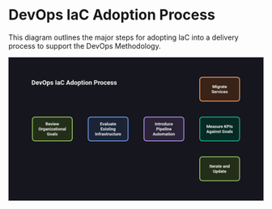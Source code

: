 # DevOps IaC Adoption Process

This diagram outlines the major steps for adopting IaC into a delivery process to support the DevOps Methodology.

<img src="./video.gif" />
